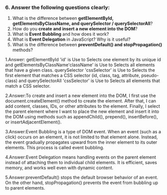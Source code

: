 ### 6. Answer the following questions clearly:

1. What is the difference between **getElementById, getElementsByClassName, and querySelector / querySelectorAll**?
2. How do you **create and insert a new element into the DOM**?
3. What is **Event Bubbling** and how does it work?
4. What is **Event Delegation** in JavaScript? Why is it useful?
5. What is the difference between **preventDefault() and stopPropagation()** methods?

<!-- answer -->

1.Answer: getElementById 'id' is Use to Selects one element by its unique id and getElementsByClassName'className' is Use to Selects all elements that have a given class.
querySelector 'cssSelector' is Use to Selects the first element that matches a CSS selector (id, class, tag, attribute, pseudo-class) and querySelectorAll 'cssSelector' is Use to Selects all elements that match a CSS selector.

2.Answer:To create and insert a new element into the DOM, I first use the document.createElement() method to create the element. After that, I can add content, classes, IDs, or other attributes to the element. Finally, I select the parent element where I want to place the new element and insert it into the DOM using methods such as appendChild(), prepend(), insertBefore(), or insertAdjacentElement().

3.Answer:Event Bubbling is a type of DOM event. When an event (such as a click) occurs on an element, it is not limited to that element alone. Instead, the event gradually propagates upward from the inner element to its outer elements. This process is called event bubbling.

4.Answer:Event Delegation means handling events on the parent element instead of attaching them to individual child elements. It is efficient, saves memory, and works well even with dynamic content.

5.Answer:preventDefault() stops the default browser behavior of an event.
On the other hand, stopPropagation() prevents the event from bubbling up to parent elements.

